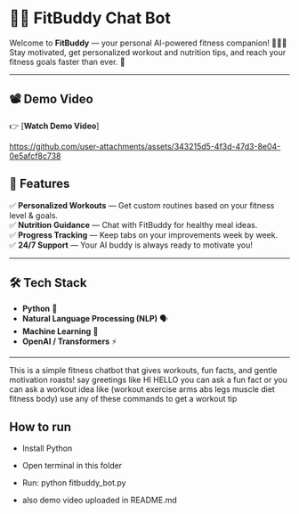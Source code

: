 # 🤖💪 FitBuddy Chat Bot

Welcome to **FitBuddy** — your personal AI-powered fitness companion! 🏋️‍♀️💪  
Stay motivated, get personalized workout and nutrition tips, and reach your fitness goals faster than ever. 🌟

---

## 📽️ Demo Video

👉 [**Watch Demo Video**]

https://github.com/user-attachments/assets/343215d5-4f3d-47d3-8e04-0e5afcf8c738


## 🚀 Features

✅ **Personalized Workouts** — Get custom routines based on your fitness level & goals.  
✅ **Nutrition Guidance** — Chat with FitBuddy for healthy meal ideas.  
✅ **Progress Tracking** — Keep tabs on your improvements week by week.  
✅ **24/7 Support** — Your AI buddy is always ready to motivate you!

---

## 🛠️ Tech Stack

- **Python** 🐍
- **Natural Language Processing (NLP)** 🗣️
- **Machine Learning** 🤖
- **OpenAI / Transformers** ⚡

---


This is a simple fitness chatbot that gives workouts, fun facts, and gentle motivation roasts!
 say greetings like HI HELLO
you can ask a fun fact or you can ask a workout idea like 
(workout
exercise
arms
abs
legs
muscle
diet
fitness
body) use any of these commands to get a workout tip

## How to run

- Install Python
- Open terminal in this folder
- Run: python fitbuddy_bot.py



- also demo video uploaded in README.md





